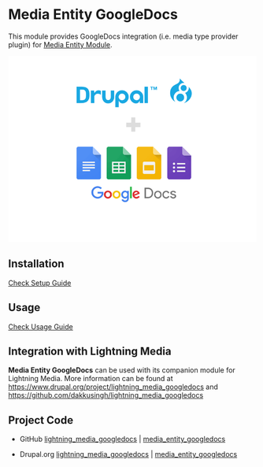 # Media Entity GoogleDocs
This module provides GoogleDocs integration (i.e. media type
provider plugin) for [Media Entity Module](https://www.drupal.org/project/media_entity).

![media-entity-googledocs](_documentation/images/googledocs-media.jpg)

## Installation
[Check Setup Guide](_documentation/SETUP.md)

## Usage
[Check Usage Guide](_documentation/USAGE.md)

## Integration with Lightning Media
**Media Entity GoogleDocs** can be used with its companion module for Lightning Media. More information can be found at https://www.drupal.org/project/lightning_media_googledocs and https://github.com/dakkusingh/lightning_media_googledocs

## Project Code
* GitHub
[lightning_media_googledocs](https://github.com/dakkusingh/lightning_media_googledocs) | [media_entity_googledocs](https://github.com/dakkusingh/media_entity_googledocs)

* Drupal.org
[lightning_media_googledocs](https://www.drupal.org/project/lightning_media_googledocs) | [media_entity_googledocs](https://www.drupal.org/project/media_entity_googledocs)

